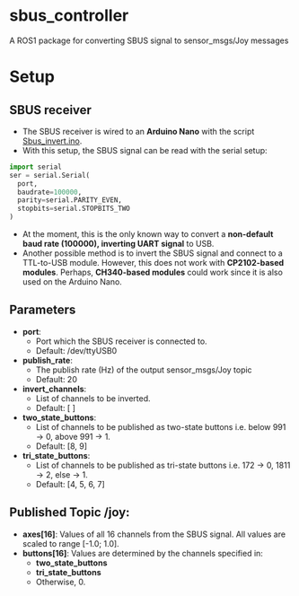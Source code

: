 # sbus_controller
A ROS1 package for converting SBUS signal to sensor_msgs/Joy messages

# Setup
## SBUS receiver
- The SBUS receiver is wired to an **Arduino Nano** with the script [Sbus_invert.ino](https://github.com/Cleric-K/vJoySerialFeeder/blob/master/Arduino/Sbus_invert/Sbus_invert.ino).
- With this setup, the SBUS signal can be read with the serial setup:
```python
import serial
ser = serial.Serial(
  port,
  baudrate=100000,
  parity=serial.PARITY_EVEN,
  stopbits=serial.STOPBITS_TWO
)
```
- At the moment, this is the only known way to convert a **non-default baud rate (100000), inverting UART signal** to USB.
- Another possible method is to invert the SBUS signal and connect to a TTL-to-USB module. However, this does not work with **CP2102-based modules**. Perhaps, **CH340-based modules** could work since it is also used on the Arduino Nano.
## Parameters
- **port**:
  - Port which the SBUS receiver is connected to.
  - Default: /dev/ttyUSB0
- **publish_rate**:
  - The publish rate (Hz) of the output sensor_msgs/Joy topic
  - Default: 20
- **invert_channels**:
  - List of channels to be inverted.
  - Default: [ ]
- **two_state_buttons**:
  - List of channels to be published as two-state buttons i.e. below 991 &rarr; 0, above 991 &rarr; 1.
  - Default: [8, 9]
- **tri_state_buttons**:
  - List of channels to be published as tri-state buttons i.e. 172 &rarr; 0, 1811 &rarr; 2, else &rarr; 1.
  - Default: [4, 5, 6, 7]
 
## Published Topic /joy:
- **axes[16]**: Values of all 16 channels from the SBUS signal. All values are scaled to range [-1.0; 1.0].
- **buttons[16]**: Values are determined by the channels specified in:
  - **two_state_buttons**
  - **tri_state_buttons**
  - Otherwise, 0.
